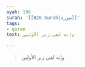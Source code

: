 ```yaml
---
ayah: 196
surah: '[[026-Surah|سورة]]'
tags:
- quran
text: وإنه لفي زبر الأولين

---
```

> وإنه لفي زبر الأولين
